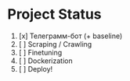 # Project Status

1. [x] Телеграмм-бот (+ baseline)
2. [ ] Scraping / Crawling
3. [ ] Finetuning
4. [ ] Dockerization
5. [ ] Deploy!